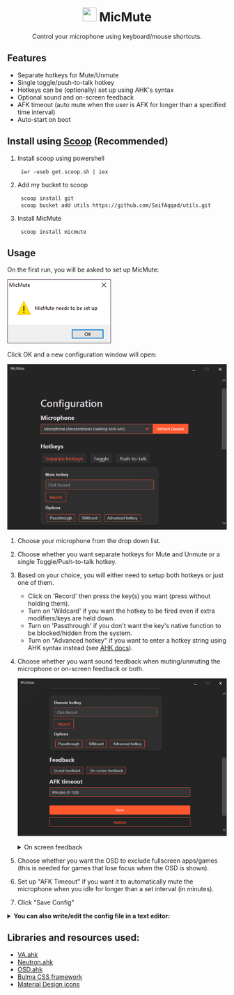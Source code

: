 <h1 align="center">
 <img src="./src/assets/MicMute.ico" width="32" height="32"></img> 
MicMute
</h1>
<p align="center">
  Control your microphone using keyboard/mouse shortcuts.
</p>

## Features

   * Separate hotkeys for Mute/Unmute 
   * Single toggle/push-to-talk hotkey
   * Hotkeys can be (optionally) set up using AHK's syntax
   * Optional sound and on-screen feedback
   * AFK timeout (auto mute when the user is AFK for longer than a specified time interval)
   * Auto-start on boot

## Install using [Scoop](https://scoop.sh) (Recommended)

1. Install scoop using powershell
    
        iwr -useb get.scoop.sh | iex
2. Add my bucket to scoop
        
        scoop install git
        scoop bucket add utils https://github.com/SaifAqqad/utils.git
3. Install MicMute

        scoop install micmute


## Usage

On the first run, you will be asked to set up MicMute:

![](./src/assets/firstsetupdialog.png)

Click OK and a new configuration window will open:

![](./src/assets/configwindow_1.png)

1. Choose your microphone from the drop down list.

2. Choose whether you want separate hotkeys for Mute and Unmute or a single Toggle/Push-to-talk hotkey.

3. Based on your choice, you will either need to setup both hotkeys or just one of them.
        
   - Click on 'Record' then press the key(s) you want (press without holding them).
   - Turn on 'Wildcard' if you want the hotkey to be fired even if extra modifiers/keys are held down.
   - Turn on 'Passthrough' if you don't want the key's native function to be blocked/hidden from the system.
   - Turn on "Advanced hotkey" if you want to enter a hotkey string using AHK syntax instead (see [AHK docs](https://www.autohotkey.com/docs/KeyList.htm)).
   
4. Choose whether you want sound feedback when muting/unmuting the microphone or on-screen feedback or both.

      ![](./src/assets/configwindow_2.png)


   <details><summary>On screen feedback</summary>
   
   ![](./src/assets/OSD.gif)
   ![](./src/assets/OSD_light.gif)
   
   </details>

5. Choose whether you want the OSD to exclude fullscreen apps/games (this is needed for games that lose focus when the OSD is shown).

6. Set up "AFK Timeout" if you want it to automatically mute the microphone when you idle for longer than a set interval (in minutes).

7. Click "Save Config"


<details><summary><b>You can also write/edit the config file in a text editor:</b></summary> 

###### config.ini

```ini
[settings]
Microphone=""
MuteHotkey=""
UnmuteHotkey=""
PushToTalk=
SoundFeedback=
OnscreenFeedback=
ExcludeFullscreen=
UpdateWithSystem=
afkTimeout=
```

1. `Microphone` can be any substring of your microphone's name or the controller's name as shown in this image:
   <details><summary>image</summary>

   ![](./src/assets/Controlpaneldialog.png)

   </details>
   
   you can also leave it as `""` to select the default microphone
### 
2. Both `MuteHotkey` and `UnmuteHotkey` can be any hotkey supported by AHK, use this [List of keys](https://www.autohotkey.com/docs/KeyList.htm) as a reference, you can also combine them with [hotkey modifiers](https://www.autohotkey.com/docs/Hotkeys.htm#Symbols).

   You can set both to the same hotkey to make it a toggle.


   Examples: `"<^M"`: left ctrl+M, `"RShift"`: right shift, `"^!T"`: ctrl+alt+T, `"LControl & XButton1"`: left ctrl+ mouse 4


3. Set `PushToTalk` to `1` to enable PTT,  `MuteHotkey` and `UnmuteHotkey` need to be set to the same hotkey first.

4. Both `SoundFeedback` and `OnscreenFeedback` can be set to either `0` or `1`, you can also set `ExcludeFullscreen` to 1 to stop the OSD from showing on top of fullscreen applications
   <details><summary>On screen feedback</summary>

   ![](./src/assets/OSD.gif)

   </details>
   
5. If `UpdateWithSystem` is set to 1, the tray icon will update whenever the microphone is muted/unmuted by the OS or other applications, it increases CPU usage by 1% at most

   
### 
<details><summary>Example of a correct config</summary>

```ini
[settings]
Microphone="amazonbasics"
MuteHotkey="*RShift"
UnmuteHotkey="*RShift"
PushToTalk=0
SoundFeedback=1
OnscreenFeedback=1
ExcludeFullscreen=0
UpdateWithSystem=1
afkTimeout=5
```           

</details>

</details>

## Libraries and resources used:

   * [VA.ahk](https://autohotkey.com/board/topic/21984-vista-audio-control-functions/)
   * [Neutron.ahk](https://github.com/G33kDude/Neutron.ahk)
   * [OSD.ahk](https://github.com/SaifAqqad/AHK_Script/blob/master/src/Lib/OSD.ahk)
   * [Bulma CSS framework](https://bulma.io/)
   * [Material Design icons](https://github.com/Templarian/MaterialDesign)
